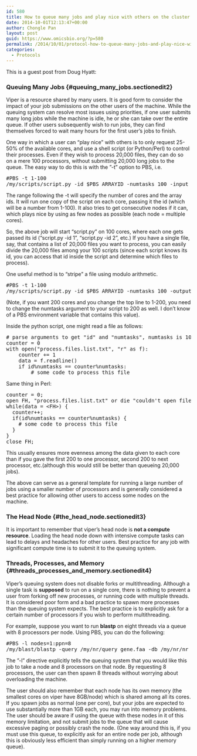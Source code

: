 ```yaml
---
id: 580
title: How to queue many jobs and play nice with others on the cluster (Viper)
date: 2014-10-01T12:13:47+00:00
author: Chongle Pan
layout: post
guid: https://www.omicsbio.org/?p=580
permalink: /2014/10/01/protocol-how-to-queue-many-jobs-and-play-nice-with-others-on-the-cluster-viper/
categories:
  - Protocols
---
```

This is a guest post from Doug Hyatt:

### Queuing Many Jobs {#queuing_many_jobs.sectionedit2}

<div class="level2">
  <p>
    Viper is a resource shared by many users. It is good form to consider the impact of your job submissions on the other users of the machine. While the queuing system can resolve most issues using priorities, if one user submits many long jobs while the machine is idle, he or she can take over the entire queue. If other users subsequently wish to run jobs, they can find themselves forced to wait many hours for the first user&#8217;s jobs to finish.
  </p>
  
  <p>
    One way in which a user can “play nice” with others is to only request 25-50% of the available cores, and use a shell script (or Python/Perl) to control their processes. Even if they wish to process 20,000 files, they can do so on a mere 100 processors, without submitting 20,000 long jobs to the queue. The easy way to do this is with the ”-t” option to PBS, i.e.
  </p>
  
  <pre class="code">#PBS -t 1-100
/my/scripts/script.py -id $PBS_ARRAYID -numtasks 100 -input /my/input/input.$PBS_ARRAYID.txt -output /my/outputs/output.$PBS_ARRAYID.txt</pre>
  
  <p>
    The range following the -t will specify the number of cores and the array ids. It will run one copy of the script on each core, passing it the id (which will be a number from 1-100). It also tries to get consecutive nodes if it can, which plays nice by using as few nodes as possible (each node = multiple cores).
  </p>
  
  <p>
    So, the above job will start “script.py” on 100 cores, where each one gets passed its id (“script.py -id 1”, “script.py -id 2”, etc.) If you have a single file, say, that contains a list of 20,000 files you want to process, you can easily divide the 20,000 files among your 100 scripts (since each script knows its id, you can access that id inside the script and determine which files to process).
  </p>
  
  <p>
    One useful method is to “stripe” a file using modulo arithmetic.
  </p>
  
  <pre class="code">#PBS -t 1-100
/my/scripts/script.py -id $PBS_ARRAYID -numtasks 100 -output /my/outputs/output.$PBS_ARRAYID.txt</pre>
  
  <p>
    (Note, if you want 200 cores and you change the top line to 1-200, you need to change the numtasks argument to your script to 200 as well. I don&#8217;t know of a PBS environment variable that contains this value).
  </p>
  
  <p>
    Inside the python script, one might read a file as follows:
  </p>
  
  <pre class="code"># parse arguments to get "id" and "numtasks", numtasks is 100 in this case
counter = 0
with open("process.files.list.txt", "r" as f):
    counter += 1
    data = f.readline()
    if id%numtasks == counter%numtasks:
        # some code to process this file</pre>
  
  <p>
    Same thing in Perl:
  </p>
  
  <pre class="code">counter = 0;
open FH, "process.files.list.txt" or die "couldn't open file";
while(data = &lt;FH&gt;) {
  counter++;
  if(id%numtasks == counter%numtasks) {
    # some code to process this file
  }
}
close FH;</pre>
  
  <p>
    This usually ensures more evenness among the data given to each core than if you gave the first 200 to one processor, second 200 to next processor, etc.(although this would still be better than queueing 20,000 jobs).
  </p>
  
  <p>
    The above can serve as a general template for running a large number of jobs using a smaller number of processors and is generally considered a best practice for allowing other users to access some nodes on the machine.
  </p>
</div>

### The Head Node {#the_head_node.sectionedit3}

<div class="level2">
  <p>
    It is important to remember that viper&#8217;s head node is <strong>not a compute resource</strong>. Loading the head node down with intensive compute tasks can lead to delays and headaches for other users. Best practice for any job with significant compute time is to submit it to the queuing system.
  </p>
</div>

### Threads, Processes, and Memory {#threads_processes_and_memory.sectionedit4}

<div class="level2">
  <p>
    Viper&#8217;s queuing system does not disable forks or multithreading. Although a single task is <strong>supposed</strong> to run on a single core, there is nothing to prevent a user from forking off new processes, or running code with multiple threads. It is considered poor form and a bad practice to spawn more processes than the queuing system expects. The best practice is to explicitly ask for a certain number of processors if you wish to perform multithreading.
  </p>
  
  <p>
    For example, suppose you want to run <strong>blastp</strong> on eight threads via a queue with 8 processors per node. Using PBS, you can do the following:
  </p>
  
  <pre class="code">#PBS -l nodes=1:ppn=8
/my/blast/blastp -query /my/nr/query_gene.faa -db /my/nr/nr -num_threads 8 &gt; /my/nr/output.txt</pre>
  
  <p>
    The ”-l” directive explicitly tells the queuing system that you would like this job to take a node and 8 processors on that node. By requesting 8 processors, the user can then spawn 8 threads without worrying about overloading the machine.
  </p>
  
  <p>
    The user should also remember that each node has its own memory (the smallest cores on viper have 8GB/node) which is shared among all its cores. If you spawn jobs as normal (one per core), but your jobs are expected to use substantially more than 1GB each, you may run into memory problems. The user should be aware if using the queue with these nodes in it of this memory limitation, and not submit jobs to the queue that will cause excessive paging or possibly crash the node. (One way around this is, if you must use this queue, to explicitly ask for an entire node per job, although this is obviously less efficient than simply running on a higher memory queue).
  </p>
</div>